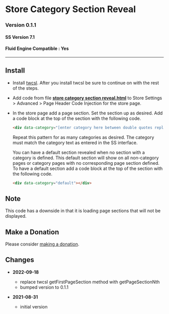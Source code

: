# Store Category Section Reveal

### Version 0.1.1

#### SS Version 7.1

#### Fluid Engine Compatible : Yes

---

## Install

* Install [twcsl][1]. After you install twcsl be sure to continue on with the
  rest of the steps.
  
* Add code from file **[store category section reveal.html][2]** to Store
  Settings > Advanced > Page Header Code Injection for the store page.
  
* In the store page add a page section. Set the section up as desired. Add a 
  code block at the top of the section with the following code.
  
  ```html
  <div data-category="[enter category here between double quotes replacing square brackets]"></div>
  ```
  
  Repeat this pattern for as many categories as desired. The category must match
  the category text as entered in the SS interface.
  
  You can have a default section revealed when no section with a category is
  defined. This default section will show on all non-category pages or category
  pages with no corresponding page section defined. To have a default section
  add a code block at the top of the section with the following code.
  
  ```html
  <div data-category="default"></div>
  ```

## Note

This code has a downside in that it is loading page sections that will not be
displayed.

## Make a Donation

Please consider [making a donation][3].

## Changes

* **2022-09-18**

  * replace twcsl getFirstPageSection method with getPageSectionNth
  * bumped version to 0.1.1
  
* **2021-08-31**

  * initial version

[1]: https://github.com/tomsWebConsulting/twcsl#install-options
[2]: store%20category%20section%20reveal.html#L1
[3]: https://github.com/tomsWebConsulting/twcsl#make-a-donation
